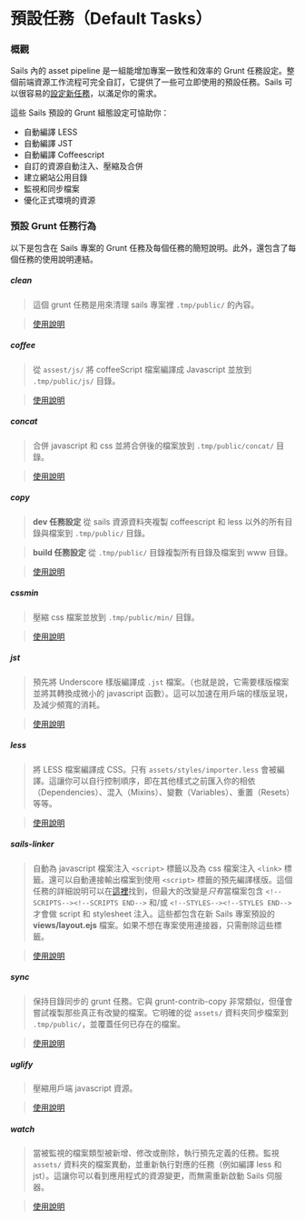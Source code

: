 # 預設任務（Default Tasks）

### 概觀

Sails 內的 asset pipeline 是一組能增加專案一致性和效率的 Grunt 任務設定。整個前端資源工作流程可完全自訂，它提供了一些可立即使用的預設任務。Sails 可以很容易的[設定新任務](/#/documentation/concepts/Assets/TaskAutomation.html?q=task-configuration)，以滿足你的需求。

這些 Sails 預設的 Grunt 組態設定可協助你：
- 自動編譯 LESS
- 自動編譯 JST
- 自動編譯 Coffeescript
- 自訂的資源自動注入、壓縮及合併
- 建立網站公用目錄
- 監視和同步檔案
- 優化正式環境的資源

### 預設 Grunt 任務行為

以下是包含在 Sails 專案的 Grunt 任務及每個任務的簡短說明。此外，還包含了每個任務的使用說明連結。

##### clean

> 這個 grunt 任務是用來清理 sails 專案裡 `.tmp/public/` 的內容。

> [使用說明](https://github.com/gruntjs/grunt-contrib-clean)

##### coffee

> 從 `assest/js/` 將 coffeeScript 檔案編譯成 Javascript 並放到 `.tmp/public/js/` 目錄。

> [使用說明](https://github.com/gruntjs/grunt-contrib-coffee)

##### concat

> 合併 javascript 和 css 並將合併後的檔案放到 `.tmp/public/concat/` 目錄。

> [使用說明](https://github.com/gruntjs/grunt-contrib-concat)

##### copy

> **dev 任務設定**
> 從 sails 資源資料夾複製 coffeescript 和 less 以外的所有目錄與檔案到 `.tmp/public/` 目錄。

> **build 任務設定**
> 從 `.tmp/public/` 目錄複製所有目錄及檔案到 www 目錄。

> [使用說明](https://github.com/gruntjs/grunt-contrib-copy)

##### cssmin

> 壓縮 css 檔案並放到 `.tmp/public/min/` 目錄。

> [使用說明](https://github.com/gruntjs/grunt-contrib-cssmin)

##### jst

> 預先將 Underscore 樣版編譯成 `.jst` 檔案。（也就是說，它需要樣版檔案並將其轉換成微小的 javascript 函數）。這可以加速在用戶端的樣版呈現，及減少頻寬的消耗。

> [使用說明](https://github.com/gruntjs/grunt-contrib-jst)

##### less

> 將 LESS 檔案編譯成 CSS。只有 `assets/styles/importer.less` 會被編譯。這讓你可以自行控制順序，即在其他樣式之前匯入你的相依（Dependencies）、混入（Mixins）、變數（Variables）、重置（Resets）等等。

> [使用說明](https://github.com/gruntjs/grunt-contrib-less)

##### sails-linker

> 自動為 javascript 檔案注入 `<script>` 標籤以及為 css 檔案注入 `<link>` 標籤。還可以自動連接輸出檔案到使用 `<script>` 標籤的預先編譯樣版。這個任務的詳細說明可以在[這裡](https://github.com/balderdashy/sails-generate-frontend/blob/master/docs/overview.md#a-litte-bit-more-about-sails-linking)找到，但最大的改變是*只有*當檔案包含 `<!--SCRIPTS--><!--SCRIPTS END-->` 和/或 `<!--STYLES--><!--STYLES END-->` 才會做 script 和 stylesheet 注入。這些都包含在新 Sails 專案預設的 **views/layout.ejs** 檔案。如果不想在專案使用連接器，只需刪除這些標籤。

> [使用說明](https://github.com/Zolmeister/grunt-sails-linker)

##### sync

> 保持目錄同步的 grunt 任務。它與 grunt-contrib-copy 非常類似，但僅會嘗試複製那些真正有改變的檔案。它明確的從 `assets/` 資料夾同步檔案到 `.tmp/public/`，並覆蓋任何已存在的檔案。

> [使用說明](https://github.com/tomusdrw/grunt-sync)

##### uglify

> 壓縮用戶端 javascript 資源。

> [使用說明](https://github.com/gruntjs/grunt-contrib-uglify)

##### watch

> 當被監視的檔案類型被新增、修改或刪除，執行預先定義的任務。監視 `assets/` 資料夾的檔案異動，並重新執行對應的任務（例如編譯 less 和 jst）。這讓你可以看到應用程式的資源變更，而無需重新啟動 Sails 伺服器。

> [使用說明](https://github.com/gruntjs/grunt-contrib-watch)

<docmeta name="uniqueID" value="DefaultTasks764297">
<docmeta name="displayName" value="Default Tasks">

